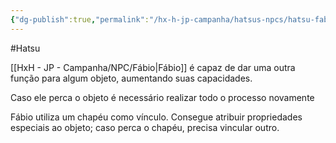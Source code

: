 ```yaml
---
{"dg-publish":true,"permalink":"/hx-h-jp-campanha/hatsus-npcs/hatsu-fabio-repurpose/"}
---
```


#Hatsu 

[[HxH - JP - Campanha/NPC/Fábio\|Fábio]] é capaz de dar uma outra função para algum objeto, aumentando suas capacidades.

Caso ele perca o objeto é necessário realizar todo o processo novamente

Fábio utiliza um chapéu como vínculo. Consegue atribuir propriedades especiais ao objeto; caso perca o chapéu, precisa vincular outro.